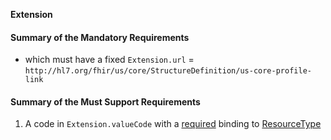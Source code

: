 **Extension**

#### Summary of the Mandatory Requirements
   - which must have a fixed `Extension.url` = `http://hl7.org/fhir/us/core/StructureDefinition/us-core-profile-link`

#### Summary of the Must Support Requirements
1.  A  code  in `Extension.valueCode`
with a [required](http://hl7.org/fhir/R4/terminologies.html#required)
 binding to [ResourceType](http://hl7.org/fhir/ValueSet/resource-types)